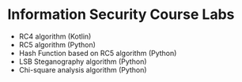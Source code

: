 # Information Security Course Labs

- RC4 algorithm (Kotlin)
- RC5 algorithm (Python)
- Hash Function based on RC5 algorithm (Python)
- LSB Steganography algorithm (Python)
- Chi-square analysis algorithm (Python)
